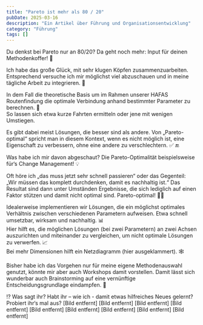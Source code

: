 ```yaml
---
title: "Pareto ist mehr als 80 / 20"
pubDate: 2025-03-16
description: "Ein Artikel über Führung und Organisationsentwicklung"
category: "Führung"
tags: []
---
```

Du denkst bei Pareto nur an 80/20? Da geht noch mehr: Input für deinen Methodenkoffer! 🎒  
  
Ich habe das große Glück, mit sehr klugen Köpfen zusammenzuarbeiten.  
Entsprechend versuche ich mir möglichst viel abzuschauen und in meine tägliche Arbeit zu integrieren. 🧠  
  
In dem Fall die theoretische Basis um im Rahmen unserer HAFAS Routenfindung die optimale Verbindung anhand bestimmter Parameter zu berechnen. 🚄  
So lassen sich etwa kurze Fahrten ermitteln oder jene mit wenigen Umstiegen.  
  
Es gibt dabei meist Lösungen, die besser sind als andere. Von „Pareto-optimal“ spricht man in diesem Kontext, wenn es nicht möglich ist, eine Eigenschaft zu verbessern, ohne eine andere zu verschlechtern. ✅ 🔚  
  
Was habe ich mir davon abgeschaut? Die Pareto-Optimalität beispielsweise für‘s Change Management! 💡  
  
Oft höre ich „das muss jetzt sehr schnell passieren“ oder das Gegenteil: „Wir müssen das komplett durchdenken, damit es nachhaltig ist.“ Das Resultat sind dann unter Umständen Ergebnisse, die sich lediglich auf einen Faktor stützen und damit nicht optimal sind. Pareto-optimal! 🙅‍♂️  
  
Idealerweise implementieren wir Lösungen, die ein möglichst optimales Verhältnis zwischen verschiedenen Parametern aufweisen. Etwa schnell umsetzbar, wirksam und nachhaltig. 📊  
Hier hilft es, die möglichen Lösungen (bei zwei Parametern) an zwei Achsen auszurichten und miteinander zu vergleichen, um nicht optimale Lösungen zu verwerfen. 📈  
Bei mehr Dimensionen hilft ein Netzdiagramm (hier ausgeklammert). 🕸️  
  
Bisher habe ich das Vorgehen nur für meine eigene Methodenauswahl genutzt, könnte mir aber auch Workshops damit vorstellen. Damit lässt sich wunderbar auch Brainstorming auf eine vernünftige Entscheidungsgrundlage eindampfen. 💬  
  
⁉️ Was sagt ihr? Habt ihr – wie ich - damit etwas hilfreiches Neues gelernt? Probiert ihr‘s mal aus?
[Bild entfernt]
[Bild entfernt]
[Bild entfernt]
[Bild entfernt]
[Bild entfernt]
[Bild entfernt]
[Bild entfernt]
[Bild entfernt]
[Bild entfernt]

